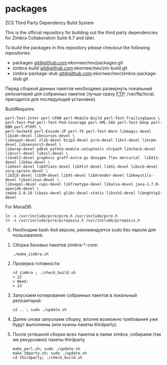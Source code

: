 # packages
ZCS Third Party Dependency Build System

This is the official repository for building out the third party dependencies for Zimbra Collaboration Suite 8.7 and later.

To build the packages in this repository please checkout the following repositories:

  - packages            git@github.com:ekorneechev/packages.git
  - zimbra-build        git@github.com:ekorneechev/zm-build.git
  - zimbra-package-stub git@github.com:ekorneechev/zimbra-package-stub.git

Перед сборкой данных пакетов необходимо развернуть локальный репозиторий для собранных пакетов (лучше сразу [FTP](https://www.altlinux.org/Настройка_FTP): /var/ftp/local, пригодится для последующей установки).

BuildRequires:
    
    perl-Test-Inter perl-CPAN perl-Module-Build perl-Test-TrailingSpace \
    perl-Test-Pod perl-Test-Pod-Coverage perl-XML-SAX perl-Test-Deep perl-DBM perl-PlRPC \
    perl-Socket6 perl-Encode-JP perl-Tk perl-Test-Warn libmagic-devel libidn-devel libncurses-devel \
    libexpat-devel zlib-devel bzip2-devel pcre-devel libnl-devel librpm-devel libsensors3-devel \
    libwrap-devel pdksh python-module-setuptools chrpath libcheck-devel libcurl-devel libssl-devel \
    libxml2-devel graphviz groff-extra gv doxygen flex mercurial  libX11-devel libXau-devel \
    libXext-devel libXfixes-devel libXtst-devel libXi-devel libxcb-devel xorg-xproto-devel \
    libICE-devel libSM-devel libXt-devel libXrender-devel libkeyutils-devel libselinux-devel \
    libsepol-devel cups-devel libfreetype-devel libalsa-devel java-1.7.0-openjdk-devel \
    cmake-2.8.10 libaio-devel glibc-devel-static libssh2-devel libnghttp2-devel

For MariaDB:

    ln -s /usr/include/pcre/pcre.h /usr/include/pcre.h
    ln -s /usr/include/pcre/pcreposix.h /usr/include/pcreposix.h

0. Необходим bash 4ой версии, рекомендуется sudo без пароля для пользователя.
1. Сборка базовых пакетов zimbra-*-core:

       ./make_zimbra.sh
       
2. Проверка готовности:

       cd zimbra ; ./check_build.sh
       > 22
       > Need:
       > 23
3. Запускаем копирование собранных пакетов в локальный репозиторий:

       cd .. ; sudo ./update.sh
4. Далее снова запускаем сборку, вполне возможно требования уже будут выполнены (или нужны пакеты thirdparty).
5. После успешной сборки всех пакетов в папке zimbra, собираем (так же рекурсивно) пакеты thirdparty

       make_perl.sh; sudo ./update.sh
       make_3dparty.sh; sudo ./update.sh
       cd thirdparty; ./check_build.sh
